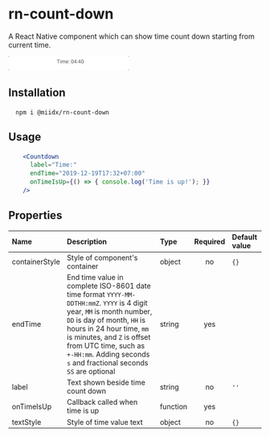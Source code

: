 # rn-count-down
A React Native component which can show time count down starting from current time.

![](countdown.gif)

## Installation

```
  npm i @miidx/rn-count-down
```

## Usage

```jsx
    <Countdown
      label="Time:"
      endTime="2019-12-19T17:32+07:00"
      onTimeIsUp={() => { console.log('Time is up!'); }}
    />
```

## Properties

 Name           | Description                                 | Type     | Required  | Default value   
:---------------|:------------------------------------------- |:---------|:---------:|:--------------
 containerStyle        | Style of component's container                    | object   | no       |  `{}`         
 endTime       | End time value in complete ISO-8601 date time format `YYYY-MM-DDTHH:mmZ`. `YYYY` is 4 digit year, `MM` is month number, `DD` is day of month, `HH` is hours in 24 hour time, `mm` is minutes, and `Z` is offset from UTC time, such as `+-HH:mm`. Adding seconds `s` and fractional seconds `SS` are optional                 | string  | yes          |           
 label        | Text shown beside time count down      | string | no       | `''`          
 onTimeIsUp           | Callback called when time is up                          | function  | yes          |           
 textStyle         | Style of time value text                       | object  | no          | `{}`                
 

```


```
